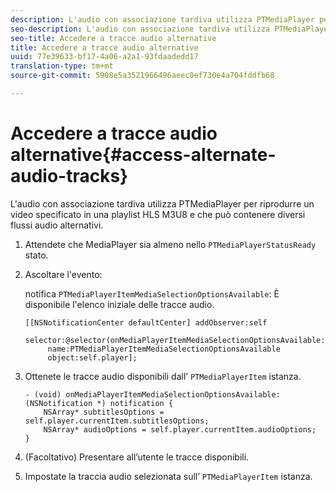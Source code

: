 ```yaml
---
description: L'audio con associazione tardiva utilizza PTMediaPlayer per riprodurre un video specificato in una playlist HLS M3U8 e che può contenere diversi flussi audio alternativi.
seo-description: L'audio con associazione tardiva utilizza PTMediaPlayer per riprodurre un video specificato in una playlist HLS M3U8 e che può contenere diversi flussi audio alternativi.
seo-title: Accedere a tracce audio alternative
title: Accedere a tracce audio alternative
uuid: 77e39633-bf17-4a06-a2a1-93fdaadedd17
translation-type: tm+mt
source-git-commit: 5908e5a3521966496aeec0ef730e4a704fddfb68

---
```



# Accedere a tracce audio alternative{#access-alternate-audio-tracks}

L&#39;audio con associazione tardiva utilizza PTMediaPlayer per riprodurre un video specificato in una playlist HLS M3U8 e che può contenere diversi flussi audio alternativi.

1. Attendete che MediaPlayer sia almeno nello `PTMediaPlayerStatusReady` stato.
1. Ascoltare l&#39;evento:

   notifica `PTMediaPlayerItemMediaSelectionOptionsAvailable`: È disponibile l&#39;elenco iniziale delle tracce audio.

   ```
   [[NSNotificationCenter defaultCenter] addObserver:self 
        selector:@selector(onMediaPlayerItemMediaSelectionOptionsAvailable:) 
        name:PTMediaPlayerItemMediaSelectionOptionsAvailable  
        object:self.player];
   ```

1. Ottenete le tracce audio disponibili dall’ `PTMediaPlayerItem` istanza.

   ```
   - (void) onMediaPlayerItemMediaSelectionOptionsAvailable:(NSNotification *) notification { 
       NSArray* subtitlesOptions = self.player.currentItem.subtitlesOptions; 
       NSArray* audioOptions = self.player.currentItem.audioOptions; 
   }
   ```

1. (Facoltativo) Presentare all’utente le tracce disponibili.
1. Impostate la traccia audio selezionata sull’ `PTMediaPlayerItem` istanza.
